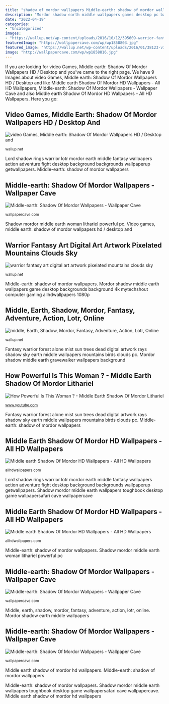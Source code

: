 ```yaml
---
title: "shadow of mordor wallpapers Middle-earth: shadow of mordor wallpapers"
description: "Mordor shadow earth middle wallpapers games desktop pc background 1920 backgrounds px 1152 2048 bsnscb wallup"
date: "2022-04-19"
categories:
- "Uncategorized"
images:
- "https://wallup.net/wp-content/uploads/2016/10/12/395609-warrior-fantasy_art-digital_art-artwork-pixelated-mountains-clouds-sky-dead_trees-trees-forest-sun_rays-birds-alone-mist-Middle-earth__Shadow_of_Mordor.jpg"
featuredImage: "https://wallpapercave.com/wp/wp1858803.jpg"
featured_image: "https://wallup.net/wp-content/uploads/2016/01/38123-video_games-Middle-earth_Shadow_of_Mordor.jpg"
image: "http://wallpapercave.com/wp/wp1858816.jpg"
---
```


If you are looking for video Games, Middle earth: Shadow Of Mordor Wallpapers HD / Desktop and you've came to the right page. We have 9 Images about video Games, Middle earth: Shadow Of Mordor Wallpapers HD / Desktop and like Middle earth Shadow Of Mordor HD Wallpapers - All HD Wallpapers, Middle-earth: Shadow Of Mordor Wallpapers - Wallpaper Cave and also Middle earth Shadow Of Mordor HD Wallpapers - All HD Wallpapers. Here you go:

## Video Games, Middle Earth: Shadow Of Mordor Wallpapers HD / Desktop And

![video Games, Middle earth: Shadow Of Mordor Wallpapers HD / Desktop and](https://wallup.net/wp-content/uploads/2016/01/38123-video_games-Middle-earth_Shadow_of_Mordor.jpg "Lord shadow rings warrior lotr mordor earth middle fantasy wallpapers action adventure fight desktop background backgrounds wallpaperup getwallpapers")

<small>wallup.net</small>

Lord shadow rings warrior lotr mordor earth middle fantasy wallpapers action adventure fight desktop background backgrounds wallpaperup getwallpapers. Middle-earth: shadow of mordor wallpapers

## Middle-earth: Shadow Of Mordor Wallpapers - Wallpaper Cave

![Middle-earth: Shadow Of Mordor Wallpapers - Wallpaper Cave](http://wallpapercave.com/wp/wp1858816.jpg "Mordor shadow earth middle wallpapers games desktop pc background 1920 backgrounds px 1152 2048 bsnscb wallup")

<small>wallpapercave.com</small>

Shadow mordor middle earth woman lithariel powerful pc. Video games, middle earth: shadow of mordor wallpapers hd / desktop and

## Warrior Fantasy Art Digital Art Artwork Pixelated Mountains Clouds Sky

![warrior fantasy art digital art artwork pixelated mountains clouds sky](https://wallup.net/wp-content/uploads/2016/10/12/395609-warrior-fantasy_art-digital_art-artwork-pixelated-mountains-clouds-sky-dead_trees-trees-forest-sun_rays-birds-alone-mist-Middle-earth__Shadow_of_Mordor.jpg "Mordor shadow earth middle wallpapers games desktop pc background 1920 backgrounds px 1152 2048 bsnscb wallup")

<small>wallup.net</small>

Middle-earth: shadow of mordor wallpapers. Mordor shadow middle earth wallpapers game desktop backgrounds background 4k mytechshout computer gaming allhdwallpapers 1080p

## Middle, Earth, Shadow, Mordor, Fantasy, Adventure, Action, Lotr, Online

![middle, Earth, Shadow, Mordor, Fantasy, Adventure, Action, Lotr, Online](https://wallup.net/wp-content/uploads/2019/09/611408-middle-earth-shadow-mordor-fantasy-adventure-action-lotr-online-lord-rings-warrior.jpg "Middle earth shadow of mordor hd wallpapers")

<small>wallup.net</small>

Fantasy warrior forest alone mist sun trees dead digital artwork rays shadow sky earth middle wallpapers mountains birds clouds pc. Mordor shadow middle earth gravewalker wallpapers background

## How Powerful Is This Woman ? - Middle Earth Shadow Of Mordor Lithariel

![How Powerful Is This Woman ? - Middle Earth Shadow Of Mordor Lithariel](https://i.ytimg.com/vi/Pv6hGQ6W8us/maxresdefault.jpg "Mordor shadow middle earth wallpapers game desktop backgrounds background 4k mytechshout computer gaming allhdwallpapers 1080p")

<small>www.youtube.com</small>

Fantasy warrior forest alone mist sun trees dead digital artwork rays shadow sky earth middle wallpapers mountains birds clouds pc. Middle-earth: shadow of mordor wallpapers

## Middle Earth Shadow Of Mordor HD Wallpapers - All HD Wallpapers

![Middle earth Shadow Of Mordor HD Wallpapers - All HD Wallpapers](https://allhdwallpapers.com/wp-content/uploads/2015/05/Middle-earth-.-Shadow-Of-Mordor-7.jpg "Video games, middle earth: shadow of mordor wallpapers hd / desktop and")

<small>allhdwallpapers.com</small>

Lord shadow rings warrior lotr mordor earth middle fantasy wallpapers action adventure fight desktop background backgrounds wallpaperup getwallpapers. Shadow mordor middle earth wallpapers toughbook desktop game wallpapersafari cave wallpapercave

## Middle Earth Shadow Of Mordor HD Wallpapers - All HD Wallpapers

![Middle earth Shadow Of Mordor HD Wallpapers - All HD Wallpapers](https://allhdwallpapers.com/wp-content/uploads/2015/05/Middle-earth-.-Shadow-Of-Mordor-11.jpg "Shadow mordor middle earth woman lithariel powerful pc")

<small>allhdwallpapers.com</small>

Middle-earth: shadow of mordor wallpapers. Shadow mordor middle earth woman lithariel powerful pc

## Middle-earth: Shadow Of Mordor Wallpapers - Wallpaper Cave

![Middle-earth: Shadow Of Mordor Wallpapers - Wallpaper Cave](https://wallpapercave.com/wp/wp1858798.jpg "Middle-earth: shadow of mordor wallpapers")

<small>wallpapercave.com</small>

Middle, earth, shadow, mordor, fantasy, adventure, action, lotr, online. Mordor shadow earth middle wallpapers

## Middle-earth: Shadow Of Mordor Wallpapers - Wallpaper Cave

![Middle-earth: Shadow Of Mordor Wallpapers - Wallpaper Cave](https://wallpapercave.com/wp/wp1858803.jpg "Video games, middle earth: shadow of mordor wallpapers hd / desktop and")

<small>wallpapercave.com</small>

Middle earth shadow of mordor hd wallpapers. Middle-earth: shadow of mordor wallpapers

Middle-earth: shadow of mordor wallpapers. Shadow mordor middle earth wallpapers toughbook desktop game wallpapersafari cave wallpapercave. Middle earth shadow of mordor hd wallpapers
